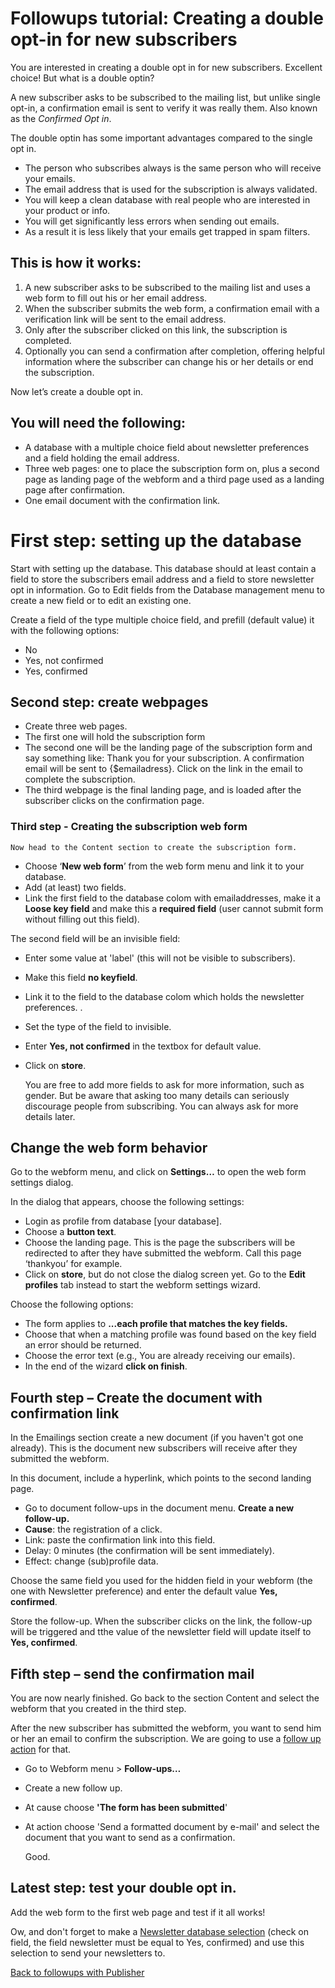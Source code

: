 # Followups tutorial: Creating a double opt-in for new subscribers

You are interested in creating a double opt in for new subscribers.
Excellent choice! But what is a double optin?

A new subscriber asks to be subscribed to the mailing list, but unlike
single opt-in, a confirmation email is sent to verify it was really
them. Also known as the *Confirmed Opt in*.

The double optin has some important advantages compared to the single
opt in.

-   The person who subscribes always is the same person who will receive
    your emails.
-   The email address that is used for the subscription is always
    validated.
-   You will keep a clean database with real people who are interested
    in your product or info.
-   You will get significantly less errors when sending out emails.
-   As a result it is less likely that your emails get trapped in spam
    filters.

## This is how it works:

1.  A new subscriber asks to be subscribed to the mailing list and uses
    a web form to fill out his or her email address.
2.  When the subscriber submits the web form, a confirmation email with
    a verification link will be sent to the email address.
3.  Only after the subscriber clicked on this link, the subscription is
    completed.
4.  Optionally you can send a confirmation after completion, offering
    helpful information where the subscriber can change his or her
    details or end the subscription.

Now let’s create a double opt in.

## You will need the following:

-   A database with a multiple choice field about newsletter preferences
    and a field holding the email address.
-   Three web pages: one to place the subscription form on, plus a
    second page as landing page of the webform and a third page used as
    a landing page after confirmation.
-   One email document with the confirmation link.

# **First step: setting up the database**

Start with setting up the database. This database should at least
contain a field to store the subscribers email address and a field to
store newsletter opt in information. Go to Edit fields from the Database
management menu to create a new field or to edit an existing one.

Create a field of the type multiple choice field, and prefill (default
value) it with the following options:

-   No
-   Yes, not confirmed
-   Yes, confirmed

## **Second step: create webpages**

-   Create three web pages.
-   The first one will hold the subscription form
-   The second one will be the landing page of the subscription form and
    say something like: Thank you for your subscription. A confirmation
    email will be sent to {\$emailadress}. Click on the link in the
    email to complete the subscription.
-   The third webpage is the final landing page, and is loaded after the
    subscriber clicks on the confirmation page.

### **Third step - Creating the subscription web form**

    Now head to the Content section to create the subscription form.

-   Choose ‘**New web form**’ from the web form menu and link it to your
    database.
-   Add (at least) two fields.
-   Link the first field to the database colom with emailaddresses, make
    it a **Loose key field** and make this a **required field** (user
    cannot submit form without filling out this field).

The second field will be an invisible field:

-   Enter some value at 'label' (this will not be visible to
    subscribers).
-   Make this field **no keyfield**.
-   Link it to the field to the database colom which holds the
    newsletter preferences. .
-   Set the type of the field to invisible.
-   Enter **Yes, not confirmed** in the textbox for default value.
-   Click on **store**.

    You are free to add more fields to ask for more information, such as
    gender. But be aware that asking too many details can seriously
    discourage people from subscribing. You can always ask for more
    details later. 
    
## Change the web form behavior

Go to the webform menu, and click on **Settings…** to open the web form
settings dialog.

In the dialog that appears, choose the following settings:

-   Login as profile from database [your database].
-   Choose a **button text**.
-   Choose the landing page. This is the page the subscribers will be
    redirected to after they have submitted the webform. Call this page
    ‘thankyou’ for example.
-   Click on **store**, but do not close the dialog screen yet. Go to
    the **Edit profiles** tab instead to start the webform settings
    wizard.

Choose the following options:

-   The form applies to **...each profile that matches the key fields.**
-   Choose that when a matching profile was found based on the key field
    an error should be returned.
-   Choose the error text (e.g., You are already receiving our emails).
-   In the end of the wizard **click on finish**.

## **Fourth step – Create the document with confirmation link**

In the Emailings section create a new document (if you haven't got one
already). This is the document new subscribers will receive after they
submitted the webform.

In this document, include a hyperlink, which points to the second
landing page.

-   Go to document follow-ups in the document menu. **Create a new
    follow-up.**
-   **Cause**: the registration of a click.
-   Link: paste the confirmation link into this field.
-   Delay: 0 minutes (the confirmation will be sent immediately).
-   Effect: change (sub)profile data.

Choose the same field you used for the hidden field in your webform (the
one with Newsletter preference) and enter the default value **Yes,
confirmed**.

Store the follow-up. When the subscriber clicks on the link, the
follow-up will be triggered and tthe value of the newsletter field will
update itself to **Yes, confirmed**.

## **Fifth step – send the confirmation mail**

You are now nearly finished. Go back to the section Content and select
the webform that you created in the third step.

After the new subscriber has submitted the webform, you want to send him
or her an email to confirm the subscription. We are going to use a
[follow up action](./automate-campaigns-with-follow-up-actions.md) for that.

-   Go to Webform menu \> **Follow-ups…**
-   Create a new follow up.
-   At cause choose **'The form has been submitted**'
-   At action choose 'Send a formatted document by e-mail' and select
    the document that you want to send as a confirmation.

    Good.

## Latest step: test your double opt in.

Add the web form to the first web page and test if it all works!

Ow, and don't forget to make a [Newsletter database selection](./selections-and-miniselections.md)
(check on field, the field newsletter must be equal to Yes, confirmed)
and use this selection to send your newsletters to.

[Back to followups with Publisher](./followups-publisher)
